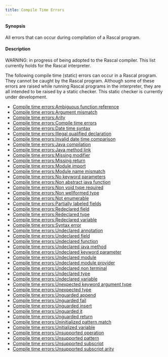 ```yaml
---
title: Compile Time Errors
---
```


#### Synopsis

All errors that can occur during compilation of a Rascal program.

#### Description

WARNING: in progress of being adopted to the Rascal compiler. This list currently holds 
for the Rascal interpreter.

The following compile time (static) errors can occur in a Rascal program. 
They cannot be caught by the Rascal program. Although some of these errors are raised while running
Rascal programs in the interpreter, they are all intended to be raised by a static checker. This static
checker is currently under development.
 
* [Compile time errors:Ambiguous function reference](..//CompileTimeErrors/AmbiguousFunctionReference)
* [Compile time errors:Argument mismatch](..//CompileTimeErrors/ArgumentMismatch)
* [Compile time errors:Arity](..//CompileTimeErrors/Arity)
* [Compile time errors:Compile time errors](../CompileTimeErrors/)
* [Compile time errors:Date time syntax](..//CompileTimeErrors/DateTimeSyntax)
* [Compile time errors:Illegal qualified declaration](..//CompileTimeErrors/IllegalQualifiedDeclaration)
* [Compile time errors:Invalid date time comparison](..//CompileTimeErrors/InvalidDateTimeComparison)
* [Compile time errors:Java compilation](..//CompileTimeErrors/JavaCompilation)
* [Compile time errors:Java method link](..//CompileTimeErrors/JavaMethodLink)
* [Compile time errors:Missing modifier](..//CompileTimeErrors/MissingModifier)
* [Compile time errors:Missing return](..//CompileTimeErrors/MissingReturn)
* [Compile time errors:Module import](..//CompileTimeErrors/ModuleImport)
* [Compile time errors:Module name mismatch](..//CompileTimeErrors/ModuleNameMismatch)
* [Compile time errors:No keyword parameters](..//CompileTimeErrors/NoKeywordParameters)
* [Compile time errors:Non abstract java function](..//CompileTimeErrors/NonAbstractJavaFunction)
* [Compile time errors:Non void type required](..//CompileTimeErrors/NonVoidTypeRequired)
* [Compile time errors:Non wellformed type](..//CompileTimeErrors/NonWellformedType)
* [Compile time errors:Not enumerable](..//CompileTimeErrors/NotEnumerable)
* [Compile time errors:Partially labeled fields](..//CompileTimeErrors/PartiallyLabeledFields)
* [Compile time errors:Redeclared field](..//CompileTimeErrors/RedeclaredField)
* [Compile time errors:Redeclared type](..//CompileTimeErrors/RedeclaredType)
* [Compile time errors:Redeclared variable](..//CompileTimeErrors/RedeclaredVariable)
* [Compile time errors:Syntax error](..//CompileTimeErrors/SyntaxError)
* [Compile time errors:Undeclared annotation](..//CompileTimeErrors/UndeclaredAnnotation)
* [Compile time errors:Undeclared field](..//CompileTimeErrors/UndeclaredField)
* [Compile time errors:Undeclared function](..//CompileTimeErrors/UndeclaredFunction)
* [Compile time errors:Undeclared java method](..//CompileTimeErrors/UndeclaredJavaMethod)
* [Compile time errors:Undeclared keyword parameter](..//CompileTimeErrors/UndeclaredKeywordParameter)
* [Compile time errors:Undeclared module](..//CompileTimeErrors/UndeclaredModule)
* [Compile time errors:Undeclared module provider](..//CompileTimeErrors/UndeclaredModuleProvider)
* [Compile time errors:Undeclared non terminal](..//CompileTimeErrors/UndeclaredNonTerminal)
* [Compile time errors:Undeclared type](..//CompileTimeErrors/UndeclaredType)
* [Compile time errors:Undeclared variable](..//CompileTimeErrors/UndeclaredVariable)
* [Compile time errors:Unexpected keyword argument type](..//CompileTimeErrors/UnexpectedKeywordArgumentType)
* [Compile time errors:Unexpected type](..//CompileTimeErrors/UnexpectedType)
* [Compile time errors:Unguarded append](..//CompileTimeErrors/UnguardedAppend)
* [Compile time errors:Unguarded fail](..//CompileTimeErrors/UnguardedFail)
* [Compile time errors:Unguarded insert](..//CompileTimeErrors/UnguardedInsert)
* [Compile time errors:Unguarded it](..//CompileTimeErrors/UnguardedIt)
* [Compile time errors:Unguarded return](..//CompileTimeErrors/UnguardedReturn)
* [Compile time errors:Uninitialized pattern match](..//CompileTimeErrors/UninitializedPatternMatch)
* [Compile time errors:Unitialized variable](..//CompileTimeErrors/UnitializedVariable)
* [Compile time errors:Unsupported operation](..//CompileTimeErrors/UnsupportedOperation)
* [Compile time errors:Unsupported pattern](..//CompileTimeErrors/UnsupportedPattern)
* [Compile time errors:Unsupported subscript](..//CompileTimeErrors/UnsupportedSubscript)
* [Compile time errors:Unsupported subscript arity](..//CompileTimeErrors/UnsupportedSubscriptArity)

